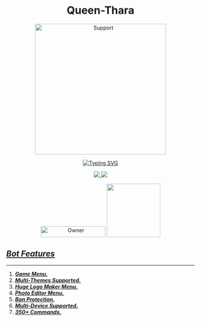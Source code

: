 
<h1 align="center"> Queen-Thara </h1>
</p>
<p align="center">
    <img alt=Support height="350" src="https://telegra.ph/file/03e49e6e2057568db8926.jpg"> 
    </p>
    <p align="center">
<a href="https://git.io/typing-svg"><img src="https://readme-typing-svg.demolab.com?font=Playfair+Display&weight=500&size=34&duration=3500&pause=1000&color=F7F7F7&center=true&width=435&lines=Welcome+To+Queen-Thara;Multi-Device+Whatsapp+Bot;Developed+By+King+chami;Released+Date+1%2F10%2F2023." alt="Typing SVG" /></a>
  </p>

<p align="center">
  <a href="https://github.com/Maher-Zubair/SIGMA-MD/fork">
    <img src="https://img.shields.io/github/forks/King-Chami/Queen-Thara?label=Fork&style=social">
    
    
  <a href="https://github.com/King-Chami/Queen-Thara/stargazers"> 
    <img src="https://img.shields.io/github/stars/King-Chami?style=social">
  </a>

</p>


<p align="center">
<a href="https://github.com/Queen-Thara"><img title="Owner" src="https://img.shields.io/badge/Owner-Maher Zubair-black.svg?style=for-the-badge&logo=github" width="173px" height="29"></a>

 <a href="https://github.com/Maher-Zubair/Queen-Thara/blob/main/LICENCE">
<img src='https://img.shields.io/github/license/Maher-Zubair/Queen-Thara?color=%231e81b0&style=for-the-badge' width="143px">
<p align="center"> 


## ***Bot Features***
---
1. ***Game Menu.***
2.  ***Multi-Themes Supported.***
3.  ***Huge Logo Maker Menu.***
4.  ***Photo Editor Menu.***
5.  ***Ban Protection.***
6.  ***Multi-Device Supported.***
7.  ***350+ Commands.***
##






